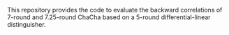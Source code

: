 This repository provides the code to evaluate the backward correlations of 7-round and 7.25-round ChaCha based on a 5-round differential-linear distinguisher.
